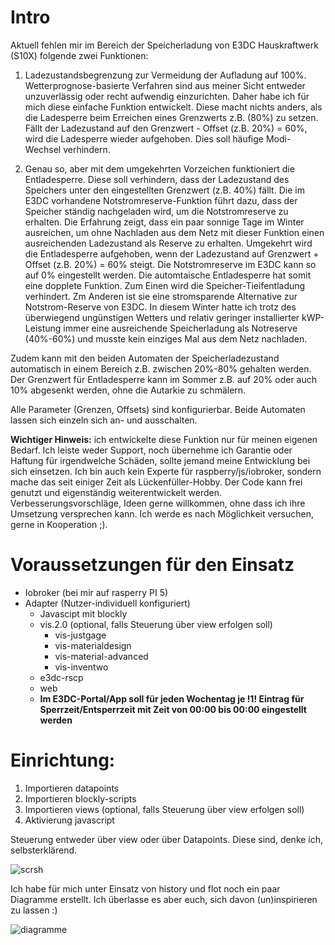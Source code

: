 # Intro
Aktuell fehlen mir im Bereich der Speicherladung von E3DC Hauskraftwerk (S10X) folgende zwei Funktionen:
1. Ladezustandsbegrenzung zur Vermeidung der Aufladung auf 100%. Wetterprognose-basierte Verfahren sind aus meiner Sicht entweder unzuverlässig oder recht aufwendig einzurichten. Daher habe ich für mich diese einfache Funktion entwickelt. Diese macht nichts anders, als die Ladesperre beim Erreichen eines Grenzwerts z.B. (80%) zu setzen. Fällt der Ladezustand auf den Grenzwert - Offset (z.B. 20%) = 60%, wird die Ladesperre wieder aufgehoben. Dies soll häufige Modi-Wechsel verhindern. 

2. Genau so, aber mit dem umgekehrten Vorzeichen funktioniert die Entladesperre. Diese soll verhindern, dass der Ladezustand des Speichers unter den eingestellten Grenzwert (z.B. 40%) fällt. Die im E3DC vorhandene Notstromreserve-Funktion führt dazu, dass der Speicher ständig nachgeladen wird, um die Notstromreserve zu erhalten. Die Erfahrung zeigt, dass ein paar sonnige Tage im Winter ausreichen, um ohne Nachladen aus dem Netz mit dieser Funktion einen ausreichenden Ladezustand als Reserve zu erhalten. Umgekehrt wird die Entladesperre aufgehoben, wenn der Ladezustand auf Grenzwert + Offset (z.B. 20%) = 60% steigt. Die Notstromreserve im E3DC kann so auf 0% eingestellt werden. Die automtaische Entladesperre hat somit eine dopplete Funktion. Zum Einen wird die Speicher-Tieifentladung verhindert. Zm Anderen ist sie eine stromsparende Alternative zur Notstrom-Reserve von E3DC. In diesem Winter hatte ich trotz des überwiegend ungünstigen Wetters und relativ geringer installierter kWP-Leistung immer eine ausreichende Speicherladung als Notreserve (40%-60%) und musste kein einziges Mal aus dem Netz nachladen.   

Zudem kann mit den beiden Automaten der Speicherladezustand automatisch in einem Bereich z.B. zwischen 20%-80% gehalten werden. Der Grenzwert für Entladesperre kann im Sommer z.B. auf 20% oder auch 10% abgesenkt werden, ohne die Autarkie zu schmälern.

Alle Parameter (Grenzen, Offsets) sind konfigurierbar. Beide Automaten lassen sich einzeln sich an- und ausschalten.

**Wichtiger Hinweis:** ich entwickelte diese Funktion nur für meinen eigenen Bedarf. Ich leiste weder Support, noch übernehme ich Garantie oder Haftung für irgendwelche Schäden, sollte jemand meine Entwicklung bei sich einsetzen. Ich bin auch kein Experte für raspberry/js/iobroker, sondern mache das seit einiger Zeit als Lückenfüller-Hobby.
Der Code kann frei genutzt und eigenständig weiterentwickelt werden. Verbesserungsvorschläge, Ideen gerne willkommen, ohne dass ich ihre Umsetzung versprechen kann. Ich werde es nach Möglichkeit versuchen, gerne in Kooperation ;). 

# Voraussetzungen für den Einsatz
- Iobroker (bei mir auf rasperry PI 5)
- Adapter (Nutzer-individuell konfiguriert)
  - Javascipt mit blockly
  - vis.2.0 (optional, falls Steuerung über view erfolgen soll)
    - vis-justgage
    - vis-materialdesign
    - vis-material-advanced
    - vis-inventwo
  - e3dc-rscp
  - web
  - **Im E3DC-Portal/App soll für jeden Wochentag je !1! Eintrag für Sperrzeit/Entsperrzeit mit Zeit von 00:00 bis 00:00 eingestellt werden**


# Einrichtung:

1.	Importieren datapoints
2.	Importieren blockly-scripts
3.	Importieren views (optional, falls Steuerung über view erfolgen soll)
4.	Aktivierung javascript

Steuerung entweder über view oder über Datapoints. Diese sind, denke ich, selbsterklärend.
   
![scrsh](https://github.com/somethingcreator/e3dc_chargelimitmanager/assets/160220332/1254350b-c2c5-4d4e-8a5d-5bb56f226602)

Ich habe für mich unter Einsatz von history und flot noch ein paar Diagramme erstellt. Ich überlasse es aber euch, sich davon (un)inspirieren zu lassen :)

![diagramme](https://github.com/somethingcreator/e3dc_chargelimitmanager/assets/160220332/2b440320-9958-4195-8794-e392a10304f5)
